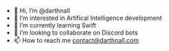 - 👋 Hi, I’m @darthnall
- 👀 I’m interested in Artifical Intelligence development
- 🌱 I’m currently learning Swift
- 💞️ I’m looking to collaborate on Discord bots
- 📫 How to reach me contact@darthnall.com

<!---
darthnall/darthnall is a ✨ special ✨ repository because its `README.md` (this file) appears on your GitHub profile.
You can click the Preview link to take a look at your changes.
--->
